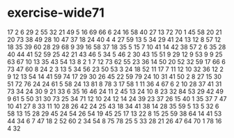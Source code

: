 # exercise-wide71
17
2
6
29
2
55
32
21
49
5
16
69
66
6
24
16
58
40
27
13
72
70
1
45
58
20
21
20
73
38
49
28
10
47
37
18
24
40
4
4
27
59
13
5
34
29
41
24
13
12
8
57
12
18
35
39
60
28
29
68
9
39
16
58
37
18
35
5
15
7
10
41
14
42
38
57
2
6
35
28
40
44
41
52
59
25
42
21
43
46
5
34
5
46
2
30
43
15
51
9
29
12
9
53
9
9
25
63
67
10
13
35
43
54
13
8
2
1
7
12
73
62
55
23
36
14
50
20
52
32
59
17
66
6
73
47
60
8
24
2
3
13
5
34
56
23
50
53
3
24
18
52
11
17
7
11
12
10
32
36
12
2
9
12
13
54
14
41
59
74
17
29
30
26
45
22
59
79
24
10
31
41
50
2
8
27
15
30
51
72
76
24
24
61
5
58
24
13
81
8
78
3
17
58
1
11
36
4
67
6
2
10
28
37
41
31
73
34
24
30
9
21
33
6
35
16
46
24
11
2
45
13
24
10
8
23
32
84
53
29
42
49
9
61
5
50
31
30
73
25
34
71
12
10
24
12
14
24
39
23
37
26
15
40
1
35
37
7
47
10
41
27
8
33
11
10
28
26
42
24
25
43
18
34
41
38
14
28
35
59
5
13
5
32
6
58
13
15
28
29
45
24
54
26
54
19
45
25
17
13
22
8
15
25
59
38
64
14
41
53
44
34
6
7
47
18
2
52
60
2
34
54
8
75
78
25
5
33
28
21
26
47
64
70
1
78
16
4
32
